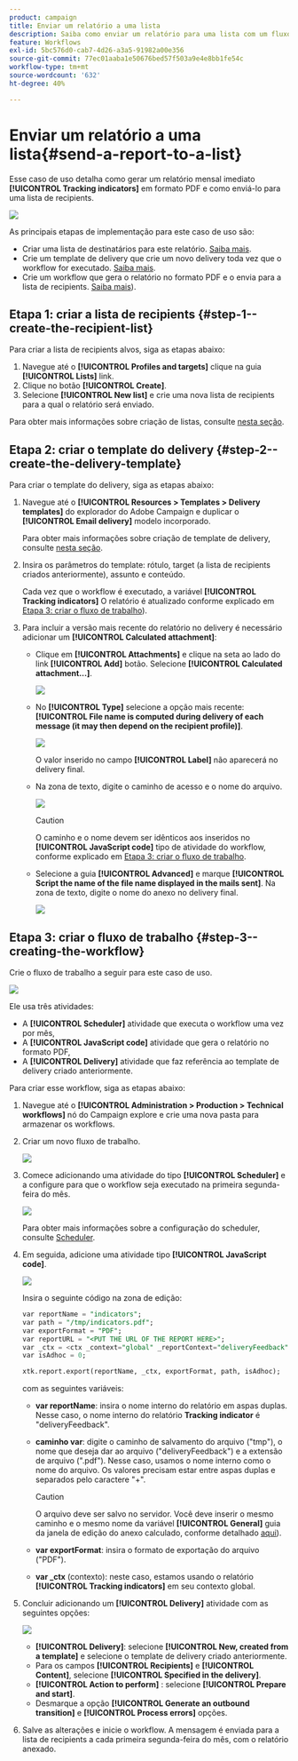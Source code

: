 ```yaml
---
product: campaign
title: Enviar um relatório a uma lista
description: Saiba como enviar um relatório para uma lista com um fluxo de trabalho
feature: Workflows
exl-id: 5bc576d0-cab7-4d26-a3a5-91982a00e356
source-git-commit: 77ec01aaba1e50676bed57f503a9e4e8bb1fe54c
workflow-type: tm+mt
source-wordcount: '632'
ht-degree: 40%

---
```


# Enviar um relatório a uma lista{#send-a-report-to-a-list}

Esse caso de uso detalha como gerar um relatório mensal imediato **[!UICONTROL Tracking indicators]** em formato PDF e como enviá-lo para uma lista de recipients.

![](assets/use_case_report_intro.png)

As principais etapas de implementação para este caso de uso são:

* Criar uma lista de destinatários para este relatório. [Saiba mais](#step-1--create-the-recipient-list).
* Crie um template de delivery que crie um novo delivery toda vez que o workflow for executado. [Saiba mais](#step-2--create-the-delivery-template).
* Crie um workflow que gera o relatório no formato PDF e o envia para a lista de recipients. [Saiba mais](#step-3--create-the-workflow)).

## Etapa 1: criar a lista de recipients {#step-1--create-the-recipient-list}

Para criar a lista de recipients alvos, siga as etapas abaixo:

1. Navegue até o **[!UICONTROL Profiles and targets]** clique na guia **[!UICONTROL Lists]** link.
1. Clique no botão **[!UICONTROL Create]**.
1. Selecione **[!UICONTROL New list]** e crie uma nova lista de recipients para a qual o relatório será enviado.

Para obter mais informações sobre criação de listas, consulte [nesta seção](../../v8/audiences/create-audiences.md).

## Etapa 2: criar o template do delivery {#step-2--create-the-delivery-template}

Para criar o template do delivery, siga as etapas abaixo:

1. Navegue até o **[!UICONTROL Resources > Templates > Delivery templates]** do explorador do Adobe Campaign e duplicar o **[!UICONTROL Email delivery]** modelo incorporado.

   Para obter mais informações sobre criação de template de delivery, consulte [nesta seção](../../v8/send/create-templates.md).

1. Insira os parâmetros do template: rótulo, target (a lista de recipients criados anteriormente), assunto e conteúdo.

   Cada vez que o workflow é executado, a variável **[!UICONTROL Tracking indicators]** O relatório é atualizado conforme explicado em [Etapa 3: criar o fluxo de trabalho](#step-3--creating-the-workflow)).

1. Para incluir a versão mais recente do relatório no delivery é necessário adicionar um **[!UICONTROL Calculated attachment]**:

   * Clique em **[!UICONTROL Attachments]** e clique na seta ao lado do link **[!UICONTROL Add]** botão. Selecione **[!UICONTROL Calculated attachment...]**.

      ![](assets/use_case_report_4.png)

   * No **[!UICONTROL Type]** selecione a opção mais recente: **[!UICONTROL File name is computed during delivery of each message (it may then depend on the recipient profile)]**.

      ![](assets/use_case_report_5.png)

      O valor inserido no campo **[!UICONTROL Label]** não aparecerá no delivery final.

   * Na zona de texto, digite o caminho de acesso e o nome do arquivo.

      ![](assets/use_case_report_6.png)

      >[!CAUTION]
      >
      >O caminho e o nome devem ser idênticos aos inseridos no **[!UICONTROL JavaScript code]** tipo de atividade do workflow, conforme explicado em [Etapa 3: criar o fluxo de trabalho](#step-3--creating-the-workflow).

   * Selecione a guia **[!UICONTROL Advanced]** e marque **[!UICONTROL Script the name of the file name displayed in the mails sent]**. Na zona de texto, digite o nome do anexo no delivery final.

      ![](assets/use_case_report_6b.png)

## Etapa 3: criar o fluxo de trabalho {#step-3--creating-the-workflow}

Crie o fluxo de trabalho a seguir para este caso de uso.

![](assets/use_case_report_8.png)

Ele usa três atividades:

* A **[!UICONTROL Scheduler]** atividade que executa o workflow uma vez por mês,
* A **[!UICONTROL JavaScript code]** atividade que gera o relatório no formato PDF,
* A **[!UICONTROL Delivery]** atividade que faz referência ao template de delivery criado anteriormente.

Para criar esse workflow, siga as etapas abaixo:

1. Navegue até o **[!UICONTROL Administration > Production > Technical workflows]** nó do Campaign explore e crie uma nova pasta para armazenar os workflows.
1. Criar um novo fluxo de trabalho.

   ![](assets/use_case_report_7.png)

1. Comece adicionando uma atividade do tipo **[!UICONTROL Scheduler]** e a configure para que o workflow seja executado na primeira segunda-feira do mês.

   ![](assets/use_case_report_9.png)

   Para obter mais informações sobre a configuração do scheduler, consulte [Scheduler](scheduler.md).

1. Em seguida, adicione uma atividade tipo **[!UICONTROL JavaScript code]**.

   ![](assets/use_case_report_10.png)

   Insira o seguinte código na zona de edição:

   ```sql
   var reportName = "indicators";
   var path = "/tmp/indicators.pdf";
   var exportFormat = "PDF";
   var reportURL = "<PUT THE URL OF THE REPORT HERE>";
   var _ctx = <ctx _context="global" _reportContext="deliveryFeedback" />
   var isAdhoc = 0;
   
   xtk.report.export(reportName, _ctx, exportFormat, path, isAdhoc);
   ```


   com as seguintes variáveis:

   * **var reportName**: insira o nome interno do relatório em aspas duplas. Nesse caso, o nome interno do relatório **Tracking indicator** é &quot;deliveryFeedback&quot;.
   * **caminho var**: digite o caminho de salvamento do arquivo (&quot;tmp&quot;), o nome que deseja dar ao arquivo (&quot;deliveryFeedback&quot;) e a extensão de arquivo (&quot;.pdf&quot;). Nesse caso, usamos o nome interno como o nome do arquivo. Os valores precisam estar entre aspas duplas e separados pelo caractere &quot;+&quot;.

      >[!CAUTION]
      >
      >O arquivo deve ser salvo no servidor. Você deve inserir o mesmo caminho e o mesmo nome da variável **[!UICONTROL General]** guia da janela de edição do anexo calculado, conforme detalhado [aqui](#step-2--create-the-delivery-template)).

   * **var exportFormat**: insira o formato de exportação do arquivo (&quot;PDF&quot;).
   * **var _ctx** (contexto): neste caso, estamos usando o relatório **[!UICONTROL Tracking indicators]** em seu contexto global.

1. Concluir adicionando um **[!UICONTROL Delivery]** atividade com as seguintes opções:

   ![](assets/use_case_report_11.png)

   * **[!UICONTROL Delivery]**: selecione **[!UICONTROL New, created from a template]** e selecione o template de delivery criado anteriormente.
   * Para os campos **[!UICONTROL Recipients]** e **[!UICONTROL Content]**, selecione **[!UICONTROL Specified in the delivery]**.
   * **[!UICONTROL Action to perform]** : selecione **[!UICONTROL Prepare and start]**.
   * Desmarque a opção **[!UICONTROL Generate an outbound transition]** e **[!UICONTROL Process errors]** opções.

1. Salve as alterações e inicie o workflow. A mensagem é enviada para a lista de recipients a cada primeira segunda-feira do mês, com o relatório anexado.
